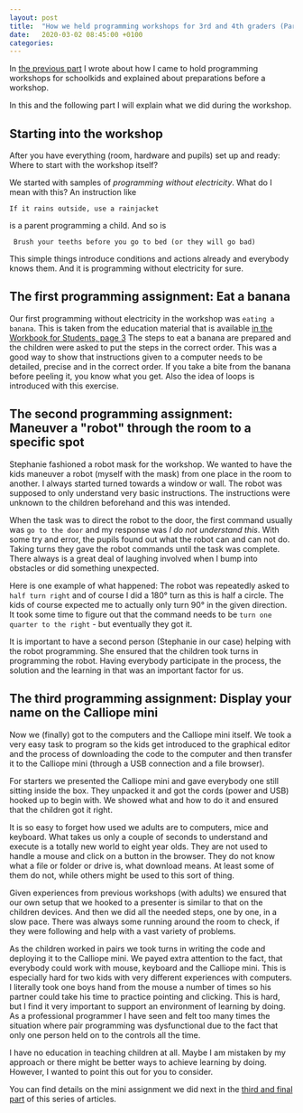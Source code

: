 ```yaml
---
layout: post
title:  "How we held programming workshops for 3rd and 4th graders (Part II)"
date:   2020-03-02 08:45:00 +0100
categories: 
---
```


In [the previous part](/2020/02/28/calliope_workshop_part_I.html) I wrote about how I came to hold programming 
workshops for schoolkids and explained about preparations before a workshop.

In this and the following part I will explain what we did during the workshop.

## Starting into the workshop

After you have everything (room, hardware and pupils) set up and ready: Where to start with the workshop itself?

We started with samples of _programming without electricity_. What do I mean with this?
An instruction like 

    If it rains outside, use a rainjacket
    
is a parent programming a child. And so is

     Brush your teeths before you go to bed (or they will go bad)
     
This simple things introduce conditions and actions already and everybody knows them. 
And it is programming without electricity for sure.

## The first programming assignment: Eat a banana

Our first programming without electricity in the workshop was ``eating a banana``. This is
taken from the education material that is available [in the Workbook for Students, page 3](https://calliope.cc/en/school/didactic-material)
The steps to eat a banana are prepared and the children were asked to put the steps in the correct order.
This was a good way to show that instructions given to a computer needs to be detailed, precise and in the correct order. 
If you take a bite from the banana before peeling it, you know what you get. Also the idea of loops is introduced 
with this exercise.

## The second programming assignment: Maneuver a "robot" through the room to a specific spot

Stephanie fashioned a robot mask for the workshop. We wanted to have the kids maneuver a robot (myself with the mask)
from one place in the room to another. I always started turned towards a window or wall. The robot was supposed to
only understand very basic instructions. 
The instructions were unknown to the children beforehand and this was intended.

When the task was to direct the robot to the door, the first command usually was ``go to the door`` and my response
was *I do not understand this*. With some try and error, the pupils found out what the robot can and can not do. Taking
turns they gave the robot commands until the task was complete. There always is a great deal of laughing involved when I 
bump into obstacles or did something unexpected. 

Here is one example of what happened: The robot was repeatedly asked to ``half turn right`` and of course I did a 180° turn 
as this is half a circle. The kids of course expected me to actually only turn 90° in the given direction. It took
some time to figure out that the command needs to be ``turn one quarter to the right`` - but eventually they got it.

It is important to have a second person (Stephanie in our case) helping with the robot programming. She ensured that
the children took turns in programming the robot. Having everybody participate in the process, the solution and the 
learning in that was an important factor for us.

## The third programming assignment: Display your name on the Calliope mini

Now we (finally) got to the computers and the Calliope mini itself. We took a very easy task to
program so the kids get introduced to the graphical editor and the process of downloading the code
to the computer and then transfer it to the Calliope mini (through a USB connection and a file browser).

For starters we presented the Calliope mini and gave everybody one still sitting inside the box. They unpacked it 
and got the cords (power and USB) hooked up to begin with. We showed what and how to do it and ensured
that the children got it right.

It is so easy to forget how used we adults are to computers, mice and keyboard. What takes us only a couple
of seconds to understand and execute is a totally new world to eight year olds. They are not used to handle a mouse
and click on a button in the browser. They do not know what a file or folder or drive is, what download means.
At least some of them do not, while others might be used to this sort of thing.

Given experiences from previous workshops (with adults) we ensured that our own setup that we hooked to a presenter
is similar to that on the children devices. And then we did all the needed steps, one by one, in a slow pace. 
There was always some running around the room to check, if they were following and help with a vast variety of problems.

As the children worked in pairs we took turns in writing the code and deploying it to the Calliope mini. 
We payed extra attention to the fact, that everybody could work with mouse, keyboard and the Calliope mini.
This is especially hard for two kids with very different experiences with computers. I literally took one boys
hand from the mouse a number of times so his partner could take his time to practice pointing and clicking.
This is hard, but I find it very important to support an environment of learning by doing. As a professional 
programmer I have seen and felt too many times the situation where pair programming was dysfunctional due to
the fact that only one person held on to the controls all the time.

I have no education in teaching children at all. Maybe I am mistaken by my approach or there might be better ways
to achieve learning by doing. However, I wanted to point this out for you to consider.

You can find details on the mini assignment we did next in the [third and final part](/2020/03/09/calliope_workshop_part_III.html) of this series of articles.